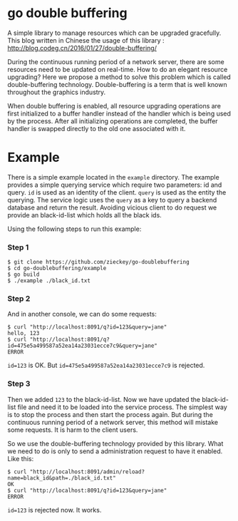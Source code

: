 # go double buffering

A simple library to manage resources which can be upgraded gracefully.
This blog written in Chinese the usage of this library : http://blog.codeg.cn/2016/01/27/double-buffering/


During the continuous running period of a network server, there are some resources need to be updated on real-time.
How to do an elegant resource upgrading? Here we propose a method to solve this problem which is called double-buffering technology.
Double-buffering is a term that is well known throughout the graphics industry.

When double buffering is enabled, all resource upgrading operations are first initialized to a buffer handler instead of the handler
which is being used by the process. After all initializing operations are completed, the buffer handler is swapped directly to the old one associated with it.

# Example

There is a simple example located in the `example` directory.
The example provides a simple querying service which require two parameters: id and query.
`id` is used as an identity of the client. `query` is used as the entity the querying. 
The service logic uses the `query` as a key to query a backend database and return the result.
Avoiding vicious client to do request we provide an black-id-list which holds all the black ids.

Using the following steps to run this example:

### Step 1

```shell
$ git clone https://github.com/zieckey/go-doublebuffering
$ cd go-doublebuffering/example
$ go build
$ ./example ./black_id.txt
```

### Step 2

And in another console, we can do some requests:

```shell
$ curl "http://localhost:8091/q?id=123&query=jane"
hello, 123
$ curl "http://localhost:8091/q?id=475e5a499587a52ea14a23031ecce7c9&query=jane"
ERROR
```

`id=123` is OK. But `id=475e5a499587a52ea14a23031ecce7c9` is rejected.

### Step 3

Then we added `123` to the black-id-list.
Now we have updated the black-id-list file and need it to be loaded into the service process.
The simplest way is to stop the process and then start the process again.
But during the continuous running period of a network server, this method will mistake some requests. It is harm to the client users.

So we use the double-buffering technology provided by this library.
What we need to do is only to send a administration request to have it enabled. Like this:

```shell
$ curl "http://localhost:8091/admin/reload?name=black_id&path=./black_id.txt"
OK
$ curl "http://localhost:8091/q?id=123&query=jane"
ERROR
```

`id=123` is rejected now. It works.